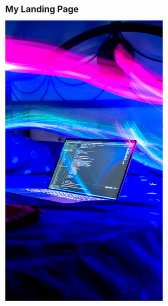 # My Landing Page

<img alt="Background image" src="/image/background.jpg">

<!-- **4rr0wh34d/4rr0wh34d** is a ✨ _special_ ✨ repository because its `README.md` (this file) appears on your GitHub profile.

Here are some ideas to get you started:

▶️ 

- 🔭 I’m currently working on ...
- 🌱 I’m currently learning ...
- 👯 I’m looking to collaborate on ...
- 🤔 I’m looking for help with ...
- 💬 Ask me about ...
- 📫 How to reach me: ...
- 😄 Pronouns: ...
- ⚡ Fun fact: ...
-->
